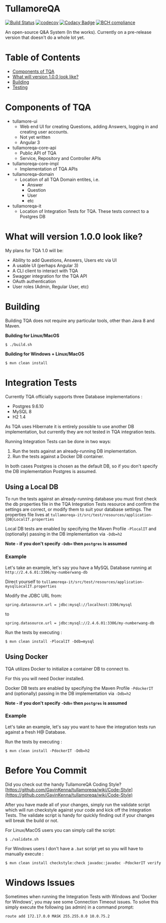 # TullamoreQA

[![Build Status](https://travis-ci.org/GavinKenna/tullamoreqa.svg?branch=master)](https://travis-ci.org/GavinKenna/tullamoreqa)
[![codecov](https://codecov.io/gh/GavinKenna/tullamoreqa/branch/master/graph/badge.svg)](https://codecov.io/gh/GavinKenna/tullamoreqa)
[![Codacy Badge](https://api.codacy.com/project/badge/Grade/0baecd4b142b4fe4980bf422520ee918)](https://www.codacy.com/project/gavin.kenna/tullamoreqa/dashboard?utm_source=github.com&amp;utm_medium=referral&amp;utm_content=GavinKenna/tullamoreqa&amp;utm_campaign=Badge_Grade_Dashboard)
[![BCH compliance](https://bettercodehub.com/edge/badge/GavinKenna/tullamoreqa?branch=master)](https://bettercodehub.com/)

An open-source Q&A System (In the works). Currently on a pre-release version that doesn't do a whole lot yet.

Table of Contents
=================

* [Components of TQA](#components-of-tqa)
* [What will version 1.0.0 look like?](#what-will-version-100-look-like)
* [Building](#building)
* [Testing](#testing)

# Components of TQA

* tullamore-ui
    * Web end UI for creating Questions, adding Answers, logging in and creating user accounts.
    * Not yet written
    * Angular 3
* tullamoreqa-core-api
    * Public API of TQA
    * Service, Repository and Controller APIs
* tullamoreqa-core-impl
    * Implementation of TQA APIs
* tullamoreqa-domain
    * Location of all TQA Domain entites, i.e.
        * Answer
        * Question
        * User
        * etc
* tullamoreqa-it
    * Location of Integration Tests for TQA. These tests connect to a Postgres DB 


# What will version 1.0.0 look like?

  My plans for TQA 1.0 will be:
 
 * Ability to add Questions, Answers, Users etc via UI
 * A usable UI (perhaps Angular 3)
 * A CLI client to interact with TQA
 * Swagger integration for the TQA API
 * OAuth authentication
 * User roles (Admin, Regular User, etc)

# Building

  Building TQA does not require any particular tools, other than Java 8 and Maven.
  
  **Building for Linux/MacOS**

  `$ ./build.sh`
  
  **Building for Windows + Linux/MacOS**

  `$ mvn clean install`

# Integration Tests

Currently TQA officially supports three Database implementations :
* Postgres 9.6.10
* MySQL 8
* H2 1.4

As TQA uses Hibernate it is entirely possible to use another DB implementation, but currently they are not tested in TQA integration tests.

Running Integration Tests can be done in two ways:
1. Run the tests against an already-running DB implementation. 
2. Run the tests against a Docker DB container.

In both cases Postgres is chosen as the default DB, so if you don't specify the DB implementation Postgres is assumed.

## Using a Local DB
To run the tests against an already-running database you must first check the db properties file in the TQA Integration Tests resource and confirm the settings are correct, or modify them to suit your database settings.
The properties file lives at `tullamoreqa-it/src/test/resources/application-{DB}LocalIT.properties`

Local DB tests are enabled by specifying the Maven Profile `-PlocalIT` and (optionally) passing in the DB implementation via `-Ddb=h2`

**Note - if you don't specify `-Ddb=` then `postgres` is assumed**

### Example
Let's take an example, let's say you have a MySQL Database running at `http://2.4.6.01:3306/my-numberwang-db`

Direct yourself to `tullamoreqa-it/src/test/resources/application-mysqlLocalIT.properties`

Modify the JDBC URL from:

`spring.datasource.url = jdbc:mysql://localhost:3306/mysql`

to

`spring.datasource.url = jdbc:mysql://2.4.6.01:3306/my-numberwang-db`

Run the tests by executing :

`$ mvn clean install -PlocalIT -Ddb=mysql`

## Using Docker
TQA utilizes Docker to initialize a container DB to connect to. 

For this you will need Docker installed.

Docker DB tests are enabled by specifying the Maven Profile `-PdockerIT` and (optionally) passing in the DB implementation via `-Ddb=h2`

**Note - if you don't specify `-Ddb=` then `postgres` is assumed**

### Example
Let's take an example, let's say you want to have the integration tests run against a fresh H@ Database.

Run the tests by executing :

`$ mvn clean install -PdockerIT -Ddb=h2`

# Before You Commit

Did you check out the handy  TullamoreQA Coding Style? [https://github.com/GavinKenna/tullamoreqa/wiki/Code-Style](https://github.com/GavinKenna/tullamoreqa/wiki/Code-Style)

After you have made all of your changes, simply run the validate script which will run checkstyle against your code and kick off the Integration Tests. The validate script is handy for quickly finding out if your changes will break the build or not.

For Linux/MacOS users you can simply call the script:

`$ ./validate.sh`

For Windows users I don't have a `.bat` script yet so you will have to manually execute :

`$ mvn clean install checkstyle:check javadoc:javadoc -PdockerIT verify`
  
# Windows Issues
  
  Sometimes when running the Integration Tests with Windows and 'Docker for Windows', you may see some Connection Timeout issues. To solve this simply execute the following (as admin) in a command prompt:
  
  ``route add 172.17.0.0 MASK 255.255.0.0 10.0.75.2``
